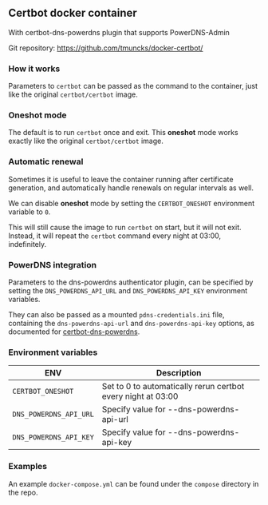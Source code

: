 ## Certbot docker container

With certbot-dns-powerdns plugin that supports PowerDNS-Admin

Git repository: https://github.com/tmuncks/docker-certbot/

### How it works

Parameters to `certbot` can be passed as the command to the container, just like the original `certbot/certbot` image.

### Oneshot mode

The default is to run `certbot` once and exit. This **oneshot** mode works exactly like the original `certbot/certbot` image.

### Automatic renewal

Sometimes it is useful to leave the container running after certificate generation, and automatically handle renewals on regular intervals as well.

We can disable **oneshot** mode by setting the `CERTBOT_ONESHOT` environment variable to `0`.

This will still cause the image to run `certbot` on start, but it will not exit. Instead, it will repeat the `certbot` command every night at 03:00, indefinitely.

### PowerDNS integration

Parameters to the dns-powerdns authenticator plugin, can be specified by
setting the `DNS_POWERDNS_API_URL` and `DNS_POWERDNS_API_KEY` environment
variables.

They can also be passed as a mounted `pdns-credentials.ini` file,
containing the `dns-powerdns-api-url` and `dns-powerdns-api-key` options,
as documented for [certbot-dns-powerdns](https://github.com/tmuncks/certbot-dns-powerdns).

### Environment variables
|ENV|Description|
|---|-----------|
|`CERTBOT_ONESHOT`|Set to 0 to automatically rerun certbot every night at 03:00|
|`DNS_POWERDNS_API_URL`|Specify value for --dns-powerdns-api-url|
|`DNS_POWERDNS_API_KEY`|Specify value for --dns-powerdns-api-key|

### Examples

An example `docker-compose.yml` can be found under the `compose` directory in the repo.